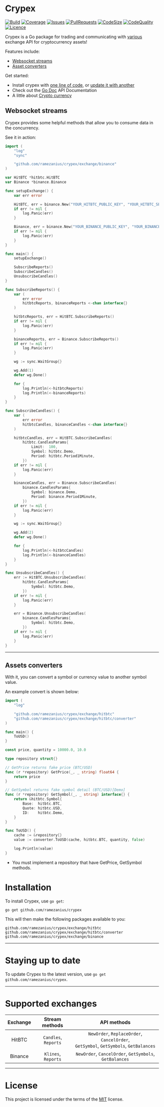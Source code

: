 Crypex
======

[![Build](https://img.shields.io/github/workflow/status/ramezanius/crypex/Continuous%20Integration?label=build)](https://google.com)
[![Coverage](https://img.shields.io/codacy/coverage/6996e8a7fdb845eea86f02740f57e94b?label=coverage)](https://app.codacy.com/manual/ramezanius/crypex/dashboard?bid=18899044#coverageData)
[![Issues](https://img.shields.io/github/issues/ramezanius/crypex?label=issues)](https://github.com/ramezanius/crypex/issues)
[![PullRequests](https://img.shields.io/github/issues-pr/ramezanius/crypex?label=pull%20requests)](https://github.com/ramezanius/crypex/pulls)
[![CodeSize](https://img.shields.io/github/languages/code-size/ramezanius/crypex?label=code%20size)](https://github/com/ramezanius/crypex)
[![CodeQuality](https://img.shields.io/codacy/grade/6996e8a7fdb845eea86f02740f57e94b?label=code%20quality)](https://app.codacy.com/manual/ramezanius/crypex/dashboard?bid=18899044#issuesData)
[![Licence](https://img.shields.io/github/license/ramezanius/crypex?label=licence)](https://github.com/ramezanius/crypex/blob/master/LICENCE)

Crypex is a Go package for trading and communicating with [various](#supported-exchanges) exchange API for cryptocurrency assets!

Features include:

  * [Websocket streams](#websocket-streams)
  * [Asset converters](#assets-converters)

Get started:

  * Install crypex with [one line of code](#installation), or [update it with another](#staying-up-to-date)
  * Check out the [Go Doc](https://godoc.org/github.com/ramezanius/crypex) API Documentation
  * A little about [Crypto currency](https://en.wikipedia.org/wiki/Cryptocurrency)


Websocket streams
-----------------

Crypex provides some helpful methods that allow you to consume data in the concurrency.

See it in action:

```go
import (
	"log"
	"sync"

	"github.com/ramezanius/crypex/exchange/binance"
)

var HitBTC *hitbtc.HitBTC
var Binance *binance.Binance

func setupExchange() {
	var err error

	HitBTC, err = binance.New("YOUR_HITBTC_PUBLIC_KEY", "YOUR_HITBTC_SECRET_KEY")
	if err != nil {
		log.Panic(err)
	}

	Binance, err = binance.New("YOUR_BINANCE_PUBLIC_KEY", "YOUR_BINANCE_SECRET_KEY")
	if err != nil {
		log.Panic(err)
	}
}

func main() {
	setupExchange()

	SubscribeReports()
	SubscribeCandles()
	UnsubscribeCandles()
}

func SubscribeReports() {
	var (
		err error
		hitbtcReports, binanceReports <-chan interface{}
	)

	hitbtcReports, err = HitBTC.SubscribeReports()
	if err != nil {
		log.Panic(err)
	}

	binanceReports, err = Binance.SubscribeReports()
	if err != nil {
		log.Panic(err)
	}

	wg := sync.WaitGroup{}

	wg.Add(1)
	defer wg.Done()

	for {
		log.Println(<-hitbtcReports)
		log.Println(<-binanceReports)
	}
}

func SubscribeCandles() {
	var (
		err error
		hitbtcCandles, binanceCandles <-chan interface{}
	)

	hitbtcCandles, err = HitBTC.SubscribeCandles(
		hitbtc.CandlesParams{
			Limit:  100,
			Symbol: hitbtc.Demo,
			Period: hitbtc.Period1Minute,
		})
	if err != nil {
		log.Panic(err)
	}

	binanceCandles, err = Binance.SubscribeCandles(
		binance.CandlesParams{
			Symbol: binance.Demo,
			Period: binance.Period1Minute,
		})
	if err != nil {
		log.Panic(err)
	}

	wg := sync.WaitGroup{}

	wg.Add(2)
	defer wg.Done()

	for {
		log.Println(<-hitbtcCandles)
		log.Println(<-binanceCandles)
	}
}

func UnsubscribeCandles() {
	err := HitBTC.UnsubscribeCandles(
		hitbtc.CandlesParams{
			Symbol: hitbtc.Demo,
		})
	if err != nil {
		log.Panic(err)
	}

	err = Binance.UnsubscribeCandles(
		binance.CandlesParams{
		    Symbol: hitbtc.Demo,
		})
	if err != nil {
		log.Panic(err)
	}
}

```

------

Assets converters
-----------------

With it, you can convert a symbol or currency value to another symbol value.

An example convert is shown below:

```go
import (
	"log"

	"github.com/ramezanius/crypex/exchange/hitbtc"
	"github.com/ramezanius/crypex/exchange/hitbtc/converter"
)

func main() {
	ToUSD()
}

const price, quantity = 10000.0, 10.0

type repository struct{}

// GetPrice returns fake price (BTC/USD)
func (r *repository) GetPrice(_, _ string) float64 {
	return price
}

// GetSymbol returns fake symbol detail (BTC/USD)[Demo]
func (r *repository) GetSymbol(_, _ string) interface{} {
	return &hitbtc.Symbol{
		Base:  hitbtc.BTC,
		Quote: hitbtc.USD,
		ID:    hitbtc.Demo,
	}
}

func ToUSD() {
	cache := &repository{}
	value := converter.ToUSD(cache, hitbtc.BTC, quantity, false)

	log.Println(value)
}

```

  * You must implement a repository that have GetPrice, GetSymbol methods.

Installation
============

To install Crypex, use `go get`:

    go get github.com/ramezanius/crypex

This will then make the following packages available to you:

    github.com/ramezanius/crypex/exchange/hitbtc
    github.com/ramezanius/crypex/exchange/hitbtc/converter
    github.com/ramezanius/crypex/exchange/binance

------

Staying up to date
==================

To update Crypex to the latest version, use `go get github.com/ramezanius/crypex`.

------

Supported exchanges
=====================

Exchange | Stream methods | API methods
:-:|:-:|:-:
HitBTC | `Candles`, `Reports` | `NewOrder`, `ReplaceOrder`, `CancelOrder`, <br/> `GetSymbol`, `GetSymbols`, `GetBalances`
Binance | `Klines`, `Reports` | `NewOrder`, `CancelOrder`, `GetSymbols`, `GetBalances`

------

License
=======

This project is licensed under the terms of the [MIT](LICENCE) license.
